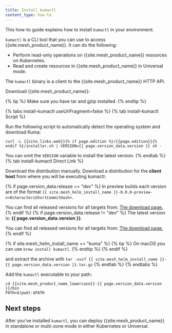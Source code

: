 ```yaml
---
title: Install kumactl
content_type: how-to
---
```


This how-to guide explains how to install `kumactl` in your environment.

`kumactl` is a CLI tool that you can use to access {{site.mesh_product_name}}. It can do the following:

* Perform read-only operations on {{site.mesh_product_name}} resources on Kubernetes. 
* Read and create resources in {{site.mesh_product_name}} in Universal mode.

The `kumactl` binary is a client to the {{site.mesh_product_name}} HTTP API. 

Download {{site.mesh_product_name}}:

{% tip %}
Make sure you have tar and gzip installed.
{% endtip %}

{% tabs install-kumactl useUrlFragment=false %}
{% tab install-kumactl Script %}

Run the following script to automatically detect the operating system and download Kuma:

<div class="language-sh">
  <pre class="no-line-numbers"><code>curl -L {{site.links.web}}{% if page.edition %}/{{page.edition}}{% endif %}/installer.sh | VERSION={{ page.version_data.version }} sh -</code></pre>
</div>

You can omit the `VERSION` variable to install the latest version.
{% endtab %}
{% tab install-kumactl Direct Link %}

Download the distribution manually. Download a distribution for the **client host** from where you will be executing kumactl:

{% if page.version_data.release == "dev" %}
In preview builds each version are of the format `{{ site.mesh_helm_install_name }}-0.0.0-preview-v<8charactersShortCommitHash>`.

You can find all released versions for all targets from: <a href="{{site.links.download}}/{{ site.mesh_helm_install_name }}-binaries-preview/">The download page.</a>
{% endif %}
{% if page.version_data.release != "dev" %}
The latest version is: **{{ page.version_data.version }}**.

You can find all released versions for all targets from: <a href="{{site.links.download}}/{{ site.mesh_helm_install_name }}-binaries-release/">The download page.</a>
{% endif %}

{% if site.mesh_helm_install_name == "kuma" %}
{% tip %}
On macOS you can use `brew install kumactl`.
{% endtip %}
{% endif %}

and extract the archive with `tar -xvzf {{ site.mesh_helm_install_name }}-{{ page.version_data.version }}.tar.gz`
{% endtab %}
{% endtabs %}

Add the `kumactl` executable to your path:
```
cd {{site.mesh_product_name_lowercase}}-{{ page.version_data.version }}/bin
PATH=$(pwd):$PATH
```

## Next steps
After you've installed `kumactl`, you can deploy {{site.mesh_product_name}} in standalone or multi-zone mode in either Kubernetes or Universal.
